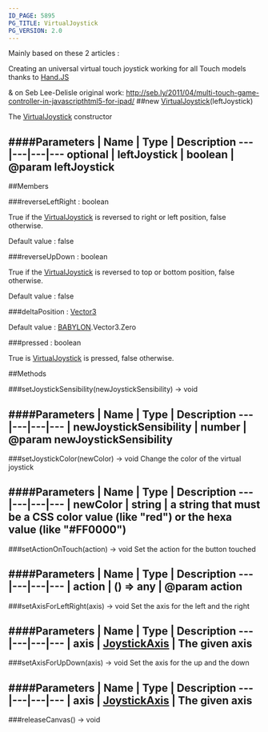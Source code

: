 ```yaml
---
ID_PAGE: 5895
PG_TITLE: VirtualJoystick
PG_VERSION: 2.0
---
```


Mainly based on these 2 articles :

Creating an universal virtual touch joystick working for all Touch models thanks to [Hand.JS](http://blogs.msdn.com/b/davrous/archive/2013/02/22/creating-an-universal-virtual-touch-joystick-working-for-all-touch-models-thanks-to-hand-js.aspx)

&amp; on Seb Lee-Delisle original work: http://seb.ly/2011/04/multi-touch-game-controller-in-javascripthtml5-for-ipad/
##new [VirtualJoystick](page.php?p=5895)(leftJoystick)


The [VirtualJoystick](page.php?p=5895) constructor


####Parameters
 | Name | Type | Description
---|---|---|---
optional | leftJoystick | boolean | @param leftJoystick
---

##Members

###reverseLeftRight : boolean



True if the [VirtualJoystick](page.php?p=5895) is reversed to right or left position, false otherwise.

Default value : false


###reverseUpDown : boolean



True if the [VirtualJoystick](page.php?p=5895) is reversed to top or bottom position, false otherwise.

Default value : false


###deltaPosition : [Vector3](page.php?p=5808)



Default value : [BABYLON](page.php?p=5696).Vector3.Zero


###pressed : boolean



True is [VirtualJoystick](page.php?p=5895) is pressed, false otherwise.







##Methods

###setJoystickSensibility(newJoystickSensibility) &rarr; void



####Parameters
 | Name | Type | Description
---|---|---|---
 | newJoystickSensibility | number | @param newJoystickSensibility
---

###setJoystickColor(newColor) &rarr; void
Change the color of the virtual joystick

####Parameters
 | Name | Type | Description
---|---|---|---
 | newColor | string | a string that must be a CSS color value (like &quot;red&quot;) or the hexa value (like &quot;#FF0000&quot;)
---

###setActionOnTouch(action) &rarr; void
Set the action for the button touched



####Parameters
 | Name | Type | Description
---|---|---|---
 | action | () =&gt; any | @param action
---

###setAxisForLeftRight(axis) &rarr; void
Set the axis for the left and the right



####Parameters
 | Name | Type | Description
---|---|---|---
 | axis | [JoystickAxis](page.php?p=5901) | The given axis
---

###setAxisForUpDown(axis) &rarr; void
Set the axis for the up and the down



####Parameters
 | Name | Type | Description
---|---|---|---
 | axis | [JoystickAxis](page.php?p=5901) | The given axis
---

###releaseCanvas() &rarr; void


